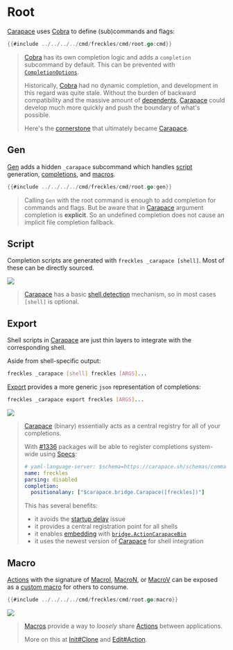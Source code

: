 # Root

[Carapace] uses [Cobra] to define (sub)commands and flags:


```go
{{#include ../../../../cmd/freckles/cmd/root.go:cmd}}
```

> [Cobra] has its own completion logic and adds a `completion` subcommand by default.
> This can be prevented with [`CompletionOptions`].
>
> Historically, [Cobra] had no dynamic completion, and development in this regard was quite stale.
> Without the burden of backward compatibility and the massive amount of [dependents],
> [Carapace] could develop much more quickly and push the boundary of what's possible.
>
> Here's the [cornerstone] that ultimately became [Carapace].

## Gen

[Gen] adds a hidden `_carapace` subcommand which handles [script](#script) generation, [completions](#export), and [macros](#macro).

```go
{{#include ../../../../cmd/freckles/cmd/root.go:gen}}
```

> Calling `Gen` with the root command is enough to add completion for commands and flags.
> But be aware that in [Carapace] argument completion is **explicit**.
> So an undefined completion does not cause an implicit file completion fallback.

## Script

Completion scripts are generated with `freckles _carapace [shell]`.
Most of these can be directly sourced.

![](./root/script.cast)

> [Carapace] has a basic [shell detection] mechanism, so in most cases `[shell]` is optional.

## Export

Shell scripts in [Carapace] are just thin layers to integrate with the corresponding shell.

Aside from shell-specific output:

```sh
freckles _carapace [shell] freckles [ARGS]...
```

[Export] provides a more generic `json` representation of completions:

```sh
freckles _carapace export freckles [ARGS]...
```

![](./root/export.cast)

> [Carapace] (binary) essentially acts as a central registry for all of your completions.
>
> With [#1336] packages will be able to register completions system-wide using [Specs]:
>
> ```yaml
> # yaml-language-server: $schema=https://carapace.sh/schemas/command.json
> name: freckles
> parsing: disabled
> completion:
>   positionalany: ["$carapace.bridge.Carapace([freckles])"]
> ```
>
> This has several benefits:
> - it avoids the [startup delay] issue
> - it provides a central registration point for all shells
> - it enables [embedding] with [`bridge.ActionCarapaceBin`]
> - it uses the newest version of [Carapace] for shell integration

## Macro

[Actions] with the signature of [MacroI], [MacroN], or [MacroV] can be exposed as a [custom macro] for others to consume.

```go
{{#include ../../../../cmd/freckles/cmd/root.go:macro}}
```

![](./root/macro.cast)

> [Macros] provide a way to _loosely_ share [Actions] between applications.
> 
> More on this at [Init#Clone](./init.md#clone) and [Edit#Action](./edit.md#action).

[#1336]:https://github.com/carapace-sh/carapace-bin/issues/1336
[`bridge.ActionCarapaceBin`]:https://pkg.go.dev/github.com/carapace-sh/carapace-bridge/pkg/actions/bridge#ActionCarapaceBin
[Actions]:https://carapace-sh.github.io/carapace/carapace/action.html
[Carapace]:https://carapace.sh
[Cobra]:https://github.com/spf13/cobra
[`CompletionOptions`]:https://pkg.go.dev/github.com/spf13/cobra#CompletionOptions
[cornerstone]:https://github.com/spf13/cobra/pull/646#issuecomment-442267487
[custom macro]:https://carapace-sh.github.io/carapace-spec/carapace-spec/macros/custom.html#custom
[dependents]:https://github.com/spf13/cobra/network/dependents
[embedding]:https://carapace-sh.github.io/carapace-bin/spec/embed.html
[Export]:https://carapace-sh.github.io/carapace/carapace/export.html
[Gen]:https://carapace-sh.github.io/carapace/carapace/gen.html
[MacroI]:https://pkg.go.dev/github.com/carapace-sh/carapace-spec#MacroI
[MacroN]:https://pkg.go.dev/github.com/carapace-sh/carapace-spec#MacroN
[Macros]:https://carapace-sh.github.io/carapace-spec/carapace-spec/macros.html
[MacroV]:https://pkg.go.dev/github.com/carapace-sh/carapace-spec#MacroV
[shell detection]:https://github.com/carapace-sh/carapace/blob/master/pkg/ps/ps.go
[Specs]:https://carapace-sh.github.io/carapace-bin/spec.html
[startup delay]:https://jzelinskie.com/posts/dont-recommend-sourcing-shell-completion/
